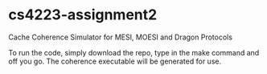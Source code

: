 # cs4223-assignment2
Cache Coherence Simulator for MESI, MOESI and Dragon Protocols

To run the code, simply download the repo, type in the make command and off you go. The coherence executable will be generated for use. 
